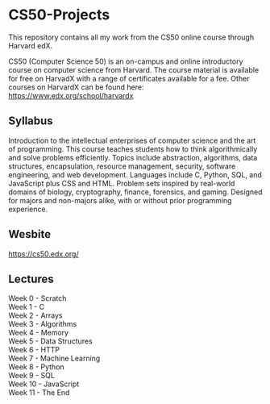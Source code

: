 # CS50-Projects
This repository contains all my work from the CS50 online course through Harvard edX.


CS50 (Computer Science 50) is an on-campus and online introductory course on computer science from Harvard. The course material is available for free on HarvadX with a range of certificates available for a fee. Other courses on HarvardX can be found here: https://www.edx.org/school/harvardx

## Syllabus

Introduction to the intellectual enterprises of computer science and the art of programming. This course teaches students how to think algorithmically and solve problems efficiently. Topics include abstraction, algorithms, data structures, encapsulation, resource management, security, software engineering, and web development. Languages include C, Python, SQL, and JavaScript plus CSS and HTML. Problem sets inspired by real-world domains of biology, cryptography, finance, forensics, and gaming. Designed for majors and non-majors alike, with or without prior programming experience.


## Wesbite
https://cs50.edx.org/

## Lectures

Week 0  - Scratch  
Week 1  - C  
Week 2  - Arrays  
Week 3  - Algorithms  
Week 4  - Memory  
Week 5  - Data Structures  
Week 6  - HTTP  
Week 7  - Machine Learning  
Week 8  - Python  
Week 9  - SQL  
Week 10 - JavaScript  
Week 11 - The End  

